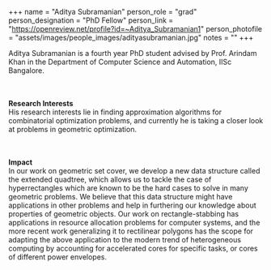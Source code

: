 +++
name = "Aditya Subramanian"
person_role = "grad"
person_designation = "PhD Fellow"
person_link = "https://openreview.net/profile?id=~Aditya_Subramanian1"
person_photofile = "assets/images/people_images/adityasubramanian.jpg"
notes = ""
+++

Aditya Subramanian is a fourth year PhD student advised by Prof. Arindam Khan in the Department of Computer Science and Automation, IISc Bangalore. 

<br><br><b>Research Interests</b>
<br>
His research interests lie in finding approximation algorithms for combinatorial optimization problems, and currently he is taking a closer look at problems in geometric optimization.


<br><br><b>Impact</b><br> In our work on geometric set cover, we develop a new data structure called the extended quadtree, which allows us to tackle the case of hyperrectangles which are known to be the hard cases to solve in many geometric problems. We believe that this data structure might have applications in other problems and help in furthering our knowledge about properties of geometric objects. Our work on rectangle-stabbing has applications in resource allocation problems for computer systems, and the more recent work generalizing it to rectilinear polygons has the scope for adapting the above application to the modern trend of heterogeneous computing by accounting for accelerated cores for specific tasks, or cores of different power envelopes.

